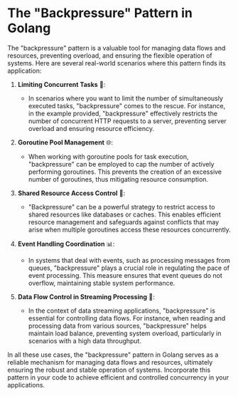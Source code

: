 # The "Backpressure" Pattern in Golang

The "backpressure" pattern is a valuable tool for managing data flows and resources, preventing overload, and ensuring the flexible operation of systems. Here are several real-world scenarios where this pattern finds its application:

1. **Limiting Concurrent Tasks** 🚀:
   - In scenarios where you want to limit the number of simultaneously executed tasks, "backpressure" comes to the rescue. For instance, in the example provided, "backpressure" effectively restricts the number of concurrent HTTP requests to a server, preventing server overload and ensuring resource efficiency.

2. **Goroutine Pool Management** 🌐:
   - When working with goroutine pools for task execution, "backpressure" can be employed to cap the number of actively performing goroutines. This prevents the creation of an excessive number of goroutines, thus mitigating resource consumption.

3. **Shared Resource Access Control** 🔐:
   - "Backpressure" can be a powerful strategy to restrict access to shared resources like databases or caches. This enables efficient resource management and safeguards against conflicts that may arise when multiple goroutines access these resources concurrently.

4. **Event Handling Coordination** 📊:
   - In systems that deal with events, such as processing messages from queues, "backpressure" plays a crucial role in regulating the pace of event processing. This measure ensures that event queues do not overflow, maintaining stable system performance.

5. **Data Flow Control in Streaming Processing** 🌊:
   - In the context of data streaming applications, "backpressure" is essential for controlling data flows. For instance, when reading and processing data from various sources, "backpressure" helps maintain load balance, preventing system overload, particularly in scenarios with a high data throughput.

In all these use cases, the "backpressure" pattern in Golang serves as a reliable mechanism for managing data flows and resources, ultimately ensuring the robust and stable operation of systems. Incorporate this pattern in your code to achieve efficient and controlled concurrency in your applications.